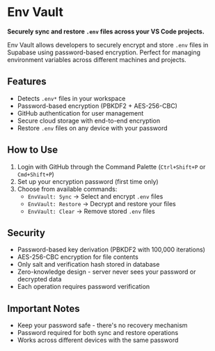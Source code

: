 # Env Vault

**Securely sync and restore `.env` files across your VS Code projects.**

Env Vault allows developers to securely encrypt and store `.env` files in Supabase using password-based encryption. Perfect for managing environment variables across different machines and projects.

## Features

- Detects `.env*` files in your workspace
- Password-based encryption (PBKDF2 + AES-256-CBC)
- GitHub authentication for user management
- Secure cloud storage with end-to-end encryption
- Restore `.env` files on any device with your password

## How to Use

1. Login with GitHub through the Command Palette (`Ctrl+Shift+P` or `Cmd+Shift+P`)
2. Set up your encryption password (first time only)
3. Choose from available commands:
   - `EnvVault: Sync` → Select and encrypt `.env` files
   - `EnvVault: Restore` → Decrypt and restore your files
   - `EnvVault: Clear` → Remove stored `.env` files

## Security

- Password-based key derivation (PBKDF2 with 100,000 iterations)
- AES-256-CBC encryption for file contents
- Only salt and verification hash stored in database
- Zero-knowledge design - server never sees your password or decrypted data
- Each operation requires password verification

## Important Notes

- Keep your password safe - there's no recovery mechanism
- Password required for both sync and restore operations
- Works across different devices with the same password

